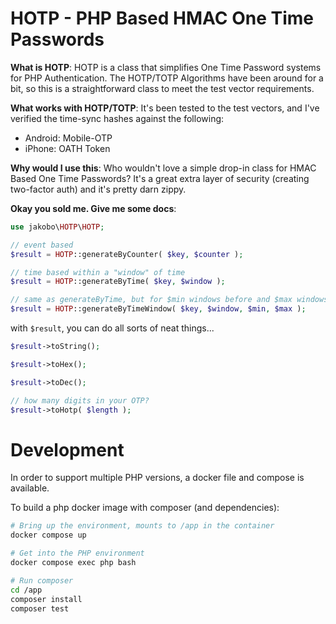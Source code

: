 # HOTP - PHP Based HMAC One Time Passwords

**What is HOTP**:
HOTP is a class that simplifies One Time Password systems for PHP Authentication. The HOTP/TOTP Algorithms have been around for a bit, so this is a straightforward class to meet the test vector requirements.

**What works with HOTP/TOTP**:
It's been tested to the test vectors, and I've verified the time-sync hashes against the following:

- Android: Mobile-OTP
- iPhone: OATH Token

**Why would I use this**:
Who wouldn't love a simple drop-in class for HMAC Based One Time Passwords? It's a great extra layer of security (creating two-factor auth) and it's pretty darn zippy.

**Okay you sold me. Give me some docs**:

```php
use jakobo\HOTP\HOTP;

// event based
$result = HOTP::generateByCounter( $key, $counter );

// time based within a "window" of time
$result = HOTP::generateByTime( $key, $window );

// same as generateByTime, but for $min windows before and $max windows after
$result = HOTP::generateByTimeWindow( $key, $window, $min, $max );
```

with `$result`, you can do all sorts of neat things...

```php
$result->toString();

$result->toHex();

$result->toDec();

// how many digits in your OTP?
$result->toHotp( $length );
```

# Development

In order to support multiple PHP versions, a docker file and compose is available.

To build a php docker image with composer (and dependencies):

```bash
# Bring up the environment, mounts to /app in the container
docker compose up

# Get into the PHP environment
docker compose exec php bash

# Run composer
cd /app
composer install
composer test
```
